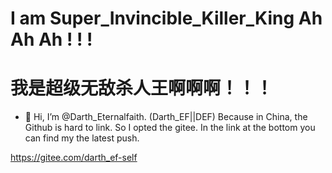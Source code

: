 # I am Super_Invincible_Killer_King Ah Ah Ah ! ! !

# 我是超级无敌杀人王啊啊啊！！！

- 👋 Hi, I’m @Darth_Eternalfaith. (Darth_EF||DEF)
Because in China, the Github is hard to link. So I opted the gitee. In the link at the bottom you can find my the latest push.   

https://gitee.com/darth_ef-self

<!---
DarthEF/DarthEF is a ✨ special ✨ repository because its `README.md` (this file) appears on your GitHub profile.
You can click the Preview link to take a look at your changes.
--->
